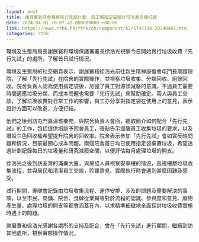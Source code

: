 ```yaml
---
layout: post
title: 謝展寰到院舍視察先行先試計劃　員工稱指定袋設計可改進方便打結
date: 2024-04-01 20:07:48.000000000 +08:00
link: https://news.rthk.hk/rthk/ch/component/k2/1747118-20240401.htm
categories: rthk
---
```


環境及生態局局長謝展寰和環境保護署署長徐浩光視察今日開始實行垃圾收費「先行先試」的處所，了解首日試行情況。

環境及生態局的社交網頁表示，謝展寰和徐浩光前往新生精神康復會屯門長期護理院，了解「先行先試」在院舍的實際操作，並視察垃圾收集、分類回收、廚餘回收。院舍負責人認為使用指定袋後，加強了員工對源頭減廢的意識。不過員工需要時間適應垃圾分類，而成本問題也需要「先行先試」來幫助確定。兩人與員工交談，了解垃圾收費對日常工作的影響，員工亦分享對指定袋在使用上的意見，表示設計方面可以改進，方便打結。

他們之後到訪屯門嘉濤耆樂苑，與院舍負責人會面，聽取簡介如何配合「先行先試」的工作，包括提供培訓予院舍員工，張貼告示提醒員工收集垃圾的要求，以及增設三色回收桶希望提升院舍的回收率。院舍表示參加「先行先試」會如實反映問題和情況，目前最關心成本問題。兩個院舍首日均已使用指定袋棄置垃圾，希望透過計劃記錄每日的垃圾量和研究減廢空間，以便評估每月處理垃圾的開支。

徐浩光之後到訪荃灣的滿樂大廈，與房協人員視察安寧樓的情況，巡視樓層垃圾收集流程，並與居民和清潔員工交談，聆聽意見、實際執行時會遇到甚麼困難及感受。

試行期間，專隊會記錄由垃圾收集流程、運作安排、涉及的問題及需要解決的事項，以至市民、商舖、院舍、食肆從業員等對於流程的認識、參與度和意見、廢物產生量、處理垃圾的開支等都會涵蓋在內，以求精準細緻地全面探討垃圾收費實施時遇上的問題。

謝展寰和徐浩光感謝各處所的支持及配合，會在「先行先試」進行期間，繼續到訪其他處所，視察實際操作情況。
